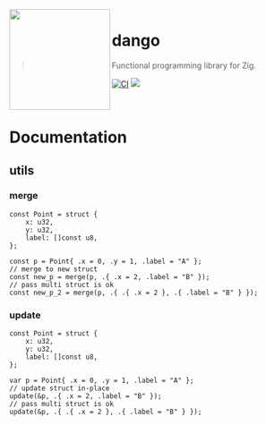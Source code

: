 <img align="left" width="180" height="180" src="https://github.com/Hanaasagi/dango/assets/9482395/7c604042-28cb-4ae5-923d-242244e41232">

# dango

> Functional programming library for Zig.

[![CI](https://github.com/Hanaasagi/dango/actions/workflows/ci.yaml/badge.svg)](https://github.com/Hanaasagi/dango/actions/workflows/ci.yaml)
![](https://img.shields.io/badge/language-zig-%23ec915c)

<br />

# Documentation

## utils

### merge

```Zig
const Point = struct {
    x: u32,
    y: u32,
    label: []const u8,
};

const p = Point{ .x = 0, .y = 1, .label = "A" };
// merge to new struct
const new_p = merge(p, .{ .x = 2, .label = "B" });
// pass multi struct is ok
const new_p_2 = merge(p, .{ .{ .x = 2 }, .{ .label = "B" } });
```

### update

```Zig
const Point = struct {
    x: u32,
    y: u32,
    label: []const u8,
};

var p = Point{ .x = 0, .y = 1, .label = "A" };
// update struct in-place
update(&p, .{ .x = 2, .label = "B" });
// pass multi struct is ok
update(&p, .{ .{ .x = 2 }, .{ .label = "B" } });
```

